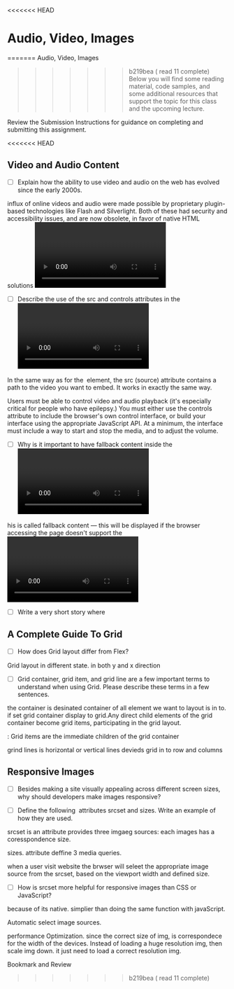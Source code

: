 <<<<<<< HEAD
# Audio, Video, Images
=======
 Audio, Video, Images
>>>>>>> b219bea ( read 11 complete)
Below you will find some reading material, code samples, and some additional resources that support the topic for this class and the upcoming lecture.

Review the Submission Instructions for guidance on completing and submitting this assignment.

<<<<<<< HEAD

## Video and Audio Content

- [ ] Explain how the ability to use video and audio on the web has evolved since the early 2000s.

influx of online videos and audio were made possible by proprietary plugin-based technologies like Flash and Silverlight. Both of these had security and accessibility issues, and are now obsolete, in favor of native HTML solutions <video> and <audio> elements and the availability of JavaScript APIs for controlling them.



- [ ] Describe the use of the src and controls attributes in the <video> element.

In the same way as for the <img> element, the src (source) attribute contains a path to the video you want to embed. It works in exactly the same way.

Users must be able to control video and audio playback (it's especially critical for people who have epilepsy.) You must either use the controls attribute to include the browser's own control interface, or build your interface using the appropriate JavaScript API. At a minimum, the interface must include a way to start and stop the media, and to adjust the volume.



- [ ] Why is it important to have fallback content inside the <video> element?

his is called fallback content — this will be displayed if the browser accessing the page doesn't support the <video> element, allowing us to provide a fallback for older browsers. This can be anything you like; in this case, we've provided a direct link to the video file, so the user can at least access it some way regardless of what browser they are using.



- [ ] Write a very short story where <audio> and <video> are characters.


## A Complete Guide To Grid

- [ ] How does Grid layout differ from Flex?

Grid layout in different state. in both y and x direction

- [ ] Grid container, grid item, and grid line are a few important terms to understand when using Grid. Please describe these terms in a few sentences.

the container is desinated container of all element we want to layout is in to.
 if set grid container display to grid.Any direct child elements of the grid container become grid items, participating in the grid layout.

: Grid items are the immediate children of the grid container

grind lines is horizontal or vertical lines devieds grid in to row and columns



## Responsive Images

- [ ] Besides making a site visually appealing across different screen sizes, why should developers make images responsive?




- [ ] Define the following <img> attributes srcset and sizes. Write an example of how they are used.

srcset is an attribute provides three imgaeg sources: each images has a coresspondence size.

sizes. attribute deffine 3 media queries.

when a user visit website the brwser will seleet the appropriate image source from the srcset, based on the viewport width and defined size.


- [ ] How is srcset more helpful for responsive images than CSS or JavaScript?



because of its native. simplier than doing the same function with javaScript. 

Automatic select image sources.

performance Optimization. since the correct size of img, is correspondece for the width of the devices. Instead of loading a huge resolution img, then scale img down. it just need to load a correct resolution img.



Bookmark and Review
>>>>>>> b219bea ( read 11 complete)
